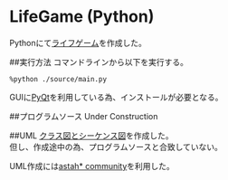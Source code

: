 # LifeGame (Python)
Pythonにて[ライフゲーム](http://ja.wikipedia.org/wiki/%E3%83%A9%E3%82%A4%E3%83%95%E3%82%B2%E3%83%BC%E3%83%A0)を作成した。  

##実行方法
コマンドラインから以下を実行する。

	%python ./source/main.py

GUIに[PyQt](http://www.riverbankcomputing.com/software/pyqt/intro)を利用している為、インストールが必要となる。  

##プログラムソース
Under Construction

##UML
[クラス図とシーケンス図](./UML/LifeGame.asta)を作成した。  
但し、作成途中の為、プログラムソースと合致していない。  

UML作成には[astah* community](http://astah.change-vision.com/ja/)を利用した。  
